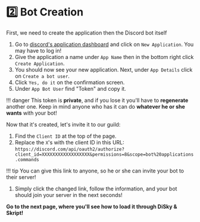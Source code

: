 # 2️⃣ Bot Creation

First, we need to create the application then the Discord bot itself

1. Go to [discord's application dashboard](https://discordapp.com/developers/applications/me) and click on `New Application`. You may have to log in!
2. Give the application a name under `App Name` then in the bottom right click `Create Application`.
3. You should now see your new application. Next, under `App Details` click on `Create a bot user`.
4. Click `Yes, do it` on the confirmation screen.
5. Under `App Bot User` find "Token" and copy it.

!!! danger
    This token is **private**, and if you lose it you'll have to **regenerate** another one. Keep in mind anyone who has it can do **whatever he or she wants** with your bot!

Now that it's created, let's invite it to our guild:

1. Find the `Client ID` at the top of the page.
2. Replace the `X`'s with the client ID in this URL: `https://discord.com/api/oauth2/authorize?client_id=XXXXXXXXXXXXXXXXXX&permissions=8&scope=bot%20applications.commands`

!!! tip
    You can give this link to anyone, so he or she can invite your bot to their server!

1. Simply click the changed link, follow the information, and your bot should join your server in the next seconds!

**Go to the next page, where you'll see how to load it through DiSky & Skript!**
